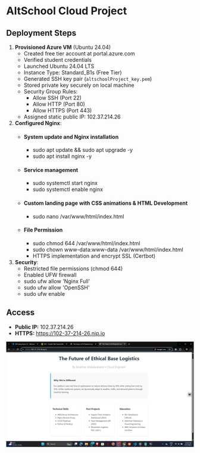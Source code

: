 # AltSchool Cloud Project

## Deployment Steps
1. **Provisioned Azure VM** (Ubuntu 24.04)
   - Created free tier account at portal.azure.com
   - Verified student credentials
   - Launched Ubuntu 24.04 LTS
   - Instance Type: Standard_B1s (Free Tier)
   - Generated SSH key pair (`altschoolProject_key.pem`)
   - Stored private key securely on local machine
   - Security Group Rules:
     - Allow SSH (Port 22)
     - Allow HTTP (Port 80)
     - Allow HTTPS (Port 443)
   - Assigned static public IP: 102.37.214.26
3. **Configured Nginx**:
   - #### System update and Nginx installation
      - sudo apt update && sudo apt upgrade -y
      - sudo apt install nginx -y
   - #### Service management
      - sudo systemctl start nginx
      - sudo systemctl enable nginx
   - #### Custom landing page with CSS animations & HTML Development
      - sudo nano /var/www/html/index.html
   - #### File Permission
      - sudo chmod 644 /var/www/html/index.html
      - sudo chown www-data:www-data /var/www/html/index.html
      - HTTPS implementation and encrypt SSL (Certbot)
4. **Security**:
   - Restricted file permissions (chmod 644)
   - Enabled UFW firewall
   - sudo ufw allow 'Nginx Full'
   - sudo ufw allow 'OpenSSH'
   - sudo ufw enable

## Access
- **Public IP:** 102.37.214.26
- **HTTPS:** https://102-37-214-26.nip.io

![Screenshot](Screenshot.png)

